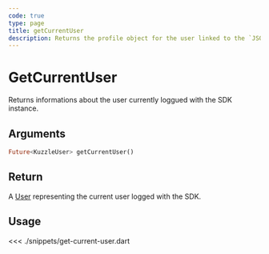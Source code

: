 ```yaml
---
code: true
type: page
title: getCurrentUser
description: Returns the profile object for the user linked to the `JSON Web Token`.
---
```


# GetCurrentUser

Returns informations about the user currently loggued with the SDK instance.

## Arguments

```dart
Future<KuzzleUser> getCurrentUser()
```

## Return

A [User](/sdk/dart/2/core-classes/user) representing the current user logged with the SDK.

## Usage

<<< ./snippets/get-current-user.dart
